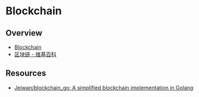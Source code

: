 # Blockchain

## Overview

- [Blockchain](https://www.blockchain.com/)
- [区块链 - 维基百科](https://zh.wikipedia.org/wiki/%E5%8C%BA%E5%9D%97%E9%93%BE)

## Resources

- [Jeiwan/blockchain_go: A simplified blockchain implementation in Golang](https://github.com/Jeiwan/blockchain_go)
